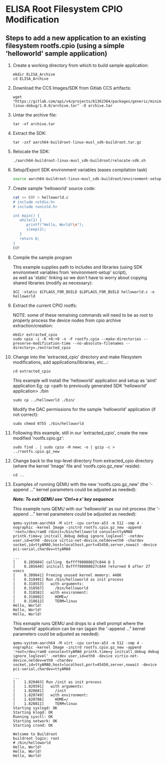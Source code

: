 # ELISA Root Filesystem CPIO Modification

## Steps to add a new application to an existing filesystem rootfs.cpio (using a simple 'helloworld' sample application)

1. Create a working directory from which to build sample application:

   ```text
   mkdir ELISA_Archive
   cd ELISA_Archive
   ```

2. Download the CCS Images/SDK from Gitlab CCS artifacts:

   ```text
   wget "https://gitlab.com/api/v4/projects/61362364/packages/generic/minimal-linux-debug/1.0.0/archive.tar" -O archive.tar
   ```

3. Untar the archive file:

   ```text
   tar -xf archive.tar
   ```

4. Extract the SDK:

   ```text
   tar -zxf aarch64-buildroot-linux-musl_sdk-buildroot.tar.gz
   ```

5. Relocate the SDK:

   ```text
   ./aarch64-buildroot-linux-musl_sdk-buildroot/relocate-sdk.sh
   ```

6. Setup/Export SDK environment variables (eases compilation task)

   ```bash
   source aarch64-buildroot-linux-musl_sdk-buildroot/environment-setup
   ```

7. Create sample 'helloworld' source code:

   ```bash
   cat << EOF > helloworld.c
   # include <stdio.h>
   # include <unistd.h>
   
   int main() {
      while(1) {
         printf("Hello, World!\n");
         sleep(2);
      }
      return 0;
   }
   EOF
   ```

8. Compile the sample program

   This example supplies path to includes and libraries (using SDK environment variables from 'environment-setup' script),  
   as well as 'static' linking so we don't have to worry about copying shared libraries (modify as necessary):

   ```text
   $CC -static $CFLAGS_FOR_BUILD $LDFLAGS_FOR_BUILD helloworld.c -o helloworld
   ```

9. Extract the current CPIO rootfs:

    NOTE: some of these remaining commands will need to be as root to properly
    process the device nodes from cpio archive extraction/creation:

    ```text
    mkdir extracted_cpio
    sudo cpio -i -R +0:+0 -n -F rootfs.cpio --make-directories --preserve-modification-time --no-absolute-filenames --directory=./extracted_cpio
    ```

10. Change into the 'extracted_cpio' directory and make filesystem modifications, add applications/libraries, etc...:

    ```text
    cd extracted_cpio
    ```

    This example will install the 'helloworld' application and setup as 'ainit' application
    Eg: cp \<path to previously generated SDK 'helloworld' application\> ./bin

    ```text
    sudo cp ../helloworld ./bin/
    ```

    Modify the DAC permissions for the sample 'helloworld' application (if not correct):

    ```text
    sudo chmod 0755 ./bin/helloworld
    ```

11. Following this example, still in our 'extracted_cpio', create the new modified 'rootfs.cpio.gz':

    ```text
    sudo find . | sudo cpio -H newc -o | gzip -c > ../rootfs.cpio.gz_new
    ```

12. Change back to the top-level directory from extracted_cpio directory (where the kernel 'Image' file and 'rootfs.cpio.gz_new' reside):

    ```text
    cd ..
    ```

13. Examples of running QEMU with the new 'rootfs.cpio.gz_new' (the '-append ..." kernel parameters could be adjusted as needed):

    _**Note: To exit QEMU use 'Ctrl+a x' key sequence**_

    This example runs QEMU with our 'helloworld' as our init process (the '-append ..." kernel parameters could be adjusted as needed):

    ```text
    qemu-system-aarch64 -M virt -cpu cortex-a53 -m 512 -smp 4 -nographic -kernel Image -initrd rootfs.cpio.gz_new -append 'root=/dev/ram0 rdinit=/bin/helloworld console=ttyAMA0 printk.time=y initcall_debug debug ignore_loglevel' -netdev user,id=eth0 -device virtio-net-device,netdev=eth0 -chardev socket,id=ttyAMA0,host=localhost,port=45450,server,nowait -device pci-serial,chardev=ttyAMA0
    
    ...
    [    0.285604] calling  0xffff80008027c844 @ 1
    [    0.285640] initcall 0xffff80008027c844 returned 0 after 27 usecs
    [    0.309641] Freeing unused kernel memory: 448K
    [    0.318491] Run /bin/helloworld as init process
    [    0.318553]   with arguments:
    [    0.318567]     /bin/helloworld
    [    0.318582]   with environment:
    [    0.318602]     HOME=/
    [    0.318612]     TERM=linux
    Hello, World!
    Hello, World!
    Hello, World!
    ```

    This exmaple runs QEMU and drops to a shell prompt where the 'helloworld' application can be ran (again the '-append ..." kernel parameters could be adjusted as needed):

    ```text
    qemu-system-aarch64 -M virt -cpu cortex-a53 -m 512 -smp 4 -nographic -kernel Image -initrd rootfs.cpio.gz_new -append 'root=/dev/ram0 console=ttyAMA0 printk.time=y initcall_debug debug ignore_loglevel' -netdev user,id=eth0 -device virtio-net-device,netdev=eth0 -chardev socket,id=ttyAMA0,host=localhost,port=45450,server,nowait -device pci-serial,chardev=ttyAMA0
    
    ...
    [    1.820463] Run /init as init process
    [    1.820591]   with arguments:
    [    1.820681]     /init
    [    1.820749]   with environment:
    [    1.820786]     HOME=/
    [    1.820811]     TERM=linux
    Starting syslogd: OK
    Starting klogd: OK
    Running sysctl: OK
    Starting network: OK
    Starting crond: OK

    Welcome to Buildroot
    buildroot login: root
    # /bin/helloworld 
    Hello, World!
    Hello, World!
    Hello, World!
    ```
